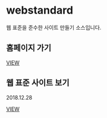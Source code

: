 # webstandard
웹 표준을 준수한 사이트 만들기 소스입니다.

<h2>홈페이지 가기</h2>
<a href="http://tpgmll125.dothome.co.kr/">VIEW</a>

<h2>웹 표준 사이트 보기</h2>
<p>2018.12.28 </p>
<a href="https://tpgmll125.github.io/webstandard/">VIEW</a>
